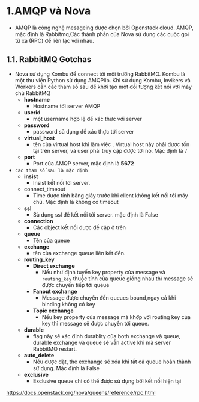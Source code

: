 # 1.AMQP và Nova # 
- AMQP là công nghệ mesageing được chọn bởi Openstack cloud. AMQP, mặc định là Rabbitmq,Các thành phần của Nova sử dụng các cuộc gọi từ xa (RPC) để liên lạc với nhau. 
## 1.1. RabbitMQ Gotchas ## 
- Nova sử dụng Kombu để connect tới môi trường RabbitMQ. Kombu là một thư viện Python sử dụng AMQPlib. Khi sử dụng Kombu, Invikers và Workers cần các tham số sau để khởi tạo một đối tượng kết nối với máy chủ RabbitMQ
  - **hostname** 
     - Hostname tới server AMQP
  - **userid** 
     - một username hợp lệ để xác thực với server
  - **password** 
     - password sủ dụng để xác thực tới server 
  - **virtual_host** 
     - tên của virtual host khi làm việc . Virtual host này phải được tồn tại trên server, và user phải truy cập được tới nó. Mặc định là `/` 
  - **port** 
     - Port của AMQP server, mặc định là **5672** 
- `cac tham số sau là mặc định`
  - **insist** 
     - Insist kết nối tới server. 
  - connect_timeout 
     - Time được tính bằng giây trước khi client không kết nối tới máy chủ. Mặc định là không có timeout 
  - **ssl**
     - Sủ dụng ssl để kết nối tới server. mặc định là False
  - **connection** 
     - Các object kết nối được đề cập ở trên 
  - **queue** 
     - Tên của queue 
  - **exchange** 
     - tên của exchange queue liên kết đến. 
  - **routing_key** 
     - **Direct exchange** 
	    - Nếu như định tuyến key property của message và `routing_key` thuộc tính của queue giống nhau thì message sẽ được chuyển tiếp tới queue 
	 - **Fanout exchange**
	    - Message được chuyển đến queues bound,ngay cả khi binding không có key 
	 - **Topic exchange** 
	    - Nếu key property của message mà khớp với routing key của key thì message sẽ được chuyển tới queue. 
  - **durable** 
    - flag này sẽ xác định durablity của both exchange và queue, durable exchange và queue sẽ vẫn active khi mà server RabbitMQ restart. 
  - **auto_delete** 
    - Nếu được đặt, the exchange sẽ xóa khi tất cả queue hoàn thành sử dụng. Mặc định là False 
  - **exclusive** 
    - Exclusive queue chỉ có thể được sử dụng bởi kết nối hiện tại 
	
https://docs.openstack.org/nova/queens/reference/rpc.html